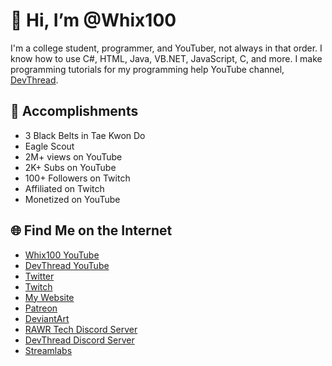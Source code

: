 # 👋 Hi, I’m @Whix100
I'm a college student, programmer, and YouTuber, not always in that order. I know how to use C#, HTML, Java, VB.NET, JavaScript, C, and more. I make programming tutorials for my programming help YouTube channel, [DevThread](https://www.youtube.com/channel/UCRWfJkBwv1eorDHo0ahsEKw).

## 🏅 Accomplishments
- 3 Black Belts in Tae Kwon Do
- Eagle Scout
- 2M+ views on YouTube
- 2K+ Subs on YouTube
- 100+ Followers on Twitch
- Affiliated on Twitch
- Monetized on YouTube

## 🌐 Find Me on the Internet
- [Whix100 YouTube](https://youtube.com/whix100)
- [DevThread YouTube](https://youtube.com/channel/UCRWfJkBwv1eorDHo0ahsEKw)
- [Twitter](https://twitter.com/whix100)
- [Twitch](https://twitch.tv/whix100)
- [My Website](https://whix100.github.io)
- [Patreon](https://patreon.com/whix100)
- [DeviantArt](https://deviantart.com/whix100)
- [RAWR Tech Discord Server](https://whix100.github.io/r/rtd)
- [DevThread Discord Server](https://whix100.github.io/r/ipcd)
- [Streamlabs](https://streamlabs.com/whix100)

